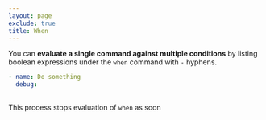 ```yaml
---
layout: page
exclude: true
title: When
---
```


You can **evaluate a single command against multiple conditions** by listing boolean expressions under the `when` command with `-` hyphens. 
```yaml
- name: Do something
  debug:
	 
```

This process stops evaluation of `when` as soon
<!--stackedit_data:
eyJoaXN0b3J5IjpbLTE5MDk2NzgzNDldfQ==
-->